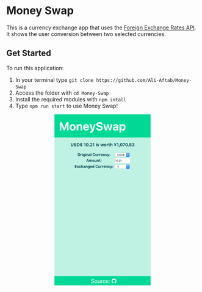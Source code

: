 # Money Swap

This is a currency exchange app that uses the [Foreign Exchange Rates API](https://exchangeratesapi.io/). It shows the user conversion between two selected currencies.

## Get Started

To run this application:

1. In your terminal type `git clone https://github.com/Ali-Aftab/Money-Swap`
2. Access the folder with `cd Money-Swap`
3. Install the required modules with `npm intall`
4. Type `npm run start` to use Money Swap!

<p align="center">
            <img src="/public/readMe.png" width="50%" height="50%" >
</p>
